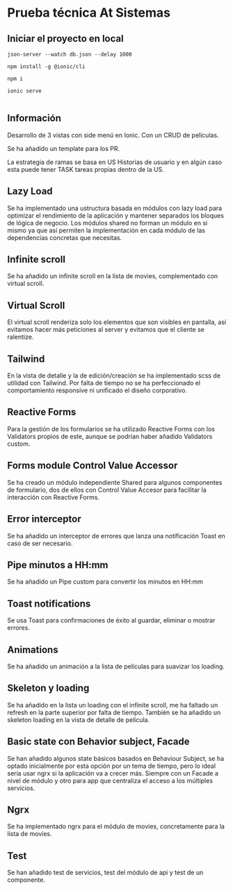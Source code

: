 # Prueba técnica At Sistemas


## Iniciar el proyecto en local

```
json-server --watch db.json --delay 1000 

npm install -g @ionic/cli

npm i

ionic serve


```


## Información

Desarrollo de 3 vistas con side menú en Ionic. Con un CRUD de películas.

Se ha añadido un template para los PR.


La estrategia de ramas se basa en US Historias de usuario y en algún caso esta puede tener TASK tareas propias dentro de la US.


## Lazy Load

Se ha implementado una ustructura basada en módulos con lazy load para optimizar el rendimiento de la aplicación y mantener separados los bloques de lógica de negocio.
Los módulos shared no forman un módulo en si mismo ya que así permiten la implementación en cada módulo de las dependencias concretas que necesitas.

## Infinite scroll

Se ha añadido un infinite scroll en la lista de movies, complementado con virtual scroll.


## Virtual Scroll

El virtual scroll renderiza solo los elementos que son visibles en pantalla, así evitamos hacer más peticiones al server y evitamos que el cliente se ralentize.


## Tailwind

En la vista de detalle y la de edición/creación se ha implementado scss de utilidad con Tailwind. Por falta de tiempo no se ha perfeccionado el comportamiento responsive ni unificado el diseño corporativo.


## Reactive Forms

Para la gestión de los formularios se ha utilizado Reactive Forms con los Validators propios de este, aunque se podrían haber añadido Validators custom.


## Forms module Control Value Accessor

Se ha creado un módulo independiente Shared para algunos componentes de formulario, dos de ellos con Control Value Accesor para facilitar la interacción con Reactive Forms.


## Error interceptor

Se ha añadido un interceptor de errores que lanza una notificación Toast en caso de ser necesario.


## Pipe minutos a HH:mm

Se ha añadido un Pipe custom para convertir los minutos en HH:mm


## Toast notifications

Se usa Toast para confirmaciones de éxito al guardar, eliminar o mostrar errores.


## Animations

Se ha añadido un animación a la lista de películas para suavizar los loading.


## Skeleton y loading

Se ha añadido en la lista un loading con el infinite scroll, me ha faltado un refresh en la parte superior por falta de tiempo. También se ha añadido un skeleton loading en la vista de detalle de película.


## Basic state con Behavior subject, Facade

Se han añadido algunos state básicos basados en Behaviour Subject, se ha optado inicialmente por esta opción por un tema de tiempo, pero lo ideal sería usar ngrx si la aplicación va a crecer más.
Siempre con un Facade a nivel de módulo y otro para app que centraliza el acceso a los múltiples servicios.


## Ngrx

Se ha implementado ngrx para el módulo de movies, concretamente para la lista de movies.


## Test

Se han añadido test de servicios, test del módulo de api y test de un componente.

 